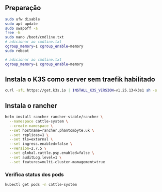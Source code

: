 ## Preparação

```bash
sudo ufw disable
sudo apt update 
sudo swapoff -a
free -h
sudo nano /boot/cmdline.txt
# adicionar ao cmdline.txt
cgroup_memory=1 cgroup_enable=memory
sudo reboot
```

```bash
# adicionar ao cmdline.txt
cgroup_memory=1 cgroup_enable=memory
```

## Instala o K3S como server sem traefik habilitado
```bash
curl -sfL https://get.k3s.io | INSTALL_K3S_VERSION=v1.25.13+k3s1 sh -s - server
```

## Instala o rancher
```bash
helm install rancher rancher-stable/rancher \
  --namespace cattle-system \
  --create-namespace \
  --set hostname=rancher.phantombyte.uk \
  --set replicas=1 \
  --set tls=external \
  --set ingress.enabled=false \
  --version=2.7.5 \
  --set global.cattle.psp.enabled=false \
  --set auditLog.level=1 \
  --set features=multi-cluster-management=true
```

### Verifica status dos pods
```bash
kubectl get pods -n cattle-system
``` 